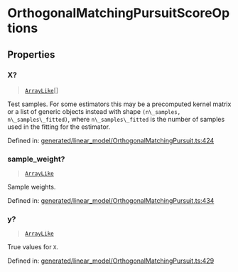 # OrthogonalMatchingPursuitScoreOptions

## Properties

### X?

> [`ArrayLike`](../types/ArrayLike.md)[]

Test samples. For some estimators this may be a precomputed kernel matrix or a list of generic objects instead with shape `(n\_samples, n\_samples\_fitted)`, where `n\_samples\_fitted` is the number of samples used in the fitting for the estimator.

Defined in:  [generated/linear\_model/OrthogonalMatchingPursuit.ts:424](https://github.com/transitive-bullshit/scikit-learn-ts/blob/b59c1ff/packages/sklearn/src/generated/linear_model/OrthogonalMatchingPursuit.ts#L424)

### sample\_weight?

> [`ArrayLike`](../types/ArrayLike.md)

Sample weights.

Defined in:  [generated/linear\_model/OrthogonalMatchingPursuit.ts:434](https://github.com/transitive-bullshit/scikit-learn-ts/blob/b59c1ff/packages/sklearn/src/generated/linear_model/OrthogonalMatchingPursuit.ts#L434)

### y?

> [`ArrayLike`](../types/ArrayLike.md)

True values for `X`.

Defined in:  [generated/linear\_model/OrthogonalMatchingPursuit.ts:429](https://github.com/transitive-bullshit/scikit-learn-ts/blob/b59c1ff/packages/sklearn/src/generated/linear_model/OrthogonalMatchingPursuit.ts#L429)
